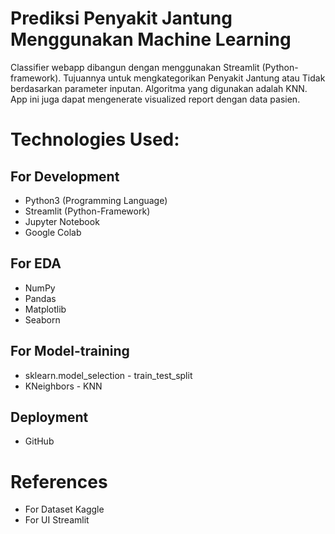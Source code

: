 # Prediksi Penyakit Jantung Menggunakan Machine Learning
Classifier webapp dibangun dengan menggunakan Streamlit (Python-framework). Tujuannya untuk mengkategorikan Penyakit Jantung atau Tidak berdasarkan parameter inputan. Algoritma yang digunakan adalah KNN. App ini juga dapat mengenerate visualized report dengan data pasien.

# Technologies Used:
## For Development
* Python3 (Programming Language)
* Streamlit (Python-Framework)
* Jupyter Notebook
* Google Colab

## For EDA
* NumPy
* Pandas
* Matplotlib
* Seaborn

## For Model-training
* sklearn.model_selection - train_test_split
* KNeighbors - KNN

## Deployment
* GitHub

# References
* For Dataset Kaggle
* For UI Streamlit
